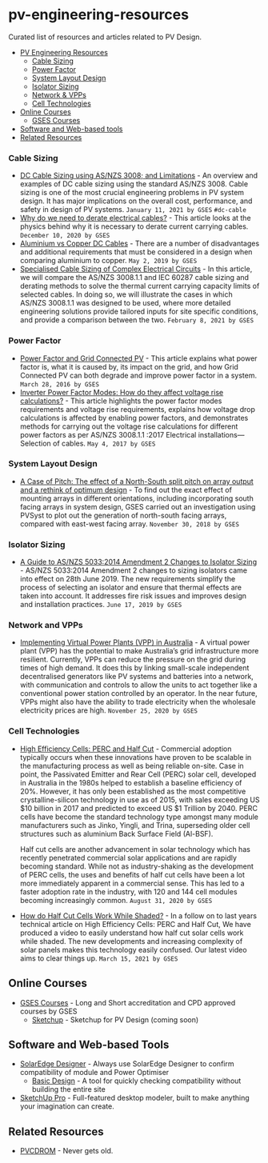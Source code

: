 # pv-engineering-resources

Curated list of resources and articles related to PV Design.

-   [PV Engineering Resources](#pv-engineering-resources)
    -   [Cable Sizing](#cable-sizing)
    -   [Power Factor](#power-factor)
    -   [System Layout Design](#system-layout-design)
    -   [Isolator Sizing](#isolator-sizing)
    -   [Network & VPPs](#network-and-vpps)
    -   [Cell Technologies](#cell-technologies)
-   [Online Courses](#online-courses)
    -   [GSES Courses](#gses-courses)
-   [Software and Web-based tools](#software-and-web-based-tools)
-   [Related Resources](#related-resources)

### Cable Sizing

*   [DC Cable Sizing using AS/NZS 3008; and Limitations](https://www.gses.com.au/dc-cable-sizing-using-as-nzs-3008/) - An overview and examples of DC cable sizing using the standard AS/NZS 3008. Cable sizing is one of the most crucial engineering problems in PV system design. It has major implications on the overall cost, performance, and safety in design of PV systems. `January 11, 2021 by GSES` `#dc-cable` 
*   [Why do we need to derate electrical cables?](https://www.gses.com.au/why-do-we-need-to-derate-electrical-cables/) - This article looks at the physics behind why it is necessary to derate current carrying cables. `December 10, 2020 by GSES` 
*   [Aluminium vs Copper DC Cables](https://www.gses.com.au/aluminium-vs-copper-dc-cables/) - There are a number of disadvantages and additional requirements that must be considered in a design when comparing aluminium to copper. `May 2, 2019 by GSES`
*   [Specialised Cable Sizing of Complex Electrical Circuits](https://www.gses.com.au/specialised-cable-sizing-of-complex-electrical-circuits-as-nzs-3008-as-nzs-3008-1-1/) - In this article, we will compare the AS/NZS 3008.1.1 and IEC 60287 cable sizing and derating methods to solve the thermal current carrying capacity limits of selected cables. In doing so, we will illustrate the cases in which AS/NZS 3008.1.1 was designed to be used, where more detailed engineering solutions provide tailored inputs for site specific conditions, and provide a comparison between the two. `February 8, 2021 by GSES`

### Power Factor

*   [Power Factor and Grid Connected PV](https://www.gses.com.au/wp-content/uploads/2016/03/GSES_powerfactor-110316.pdf) - This article explains what power factor is, what it is caused by, its impact on the grid, and how Grid Connected PV can both degrade and improve power factor in a system. `March 28, 2016 by GSES`
*   [Inverter Power Factor Modes: How do they affect voltage rise calculations?](https://www.gses.com.au/inverter-power-factor-modes/) - This article highlights the power factor modes requirements and voltage rise requirements, explains how voltage drop calculations is affected by enabling power factors, and demonstrates methods for carrying out the voltage rise calculations for different power factors as per AS/NZS 3008.1.1 :2017 Electrical installations—Selection of cables. `May 4, 2017 by GSES`

### System Layout Design

*   [A Case of Pitch: The effect of a North-South split pitch on array output and a rethink of optimum design](https://www.gses.com.au/a-case-of-pitch/) - To find out the exact effect of mounting arrays in different orientations, including incorporating south facing arrays in system design, GSES carried out an investigation using PVSyst to plot out the generation of north-south facing arrays, compared with east-west facing array. `November 30, 2018 by GSES`

### Isolator Sizing

*   [A Guide to AS/NZS 5033:2014 Amendment 2 Changes to Isolator Sizing](https://www.gses.com.au/a-guide-to-as-nzs-50332014-amendment-2-changes-to-isolator-sizing/) - AS/NZS 5033:2014 Amendment 2 changes to sizing isolators came into effect on 28th June 2019. The new requirements simplify the process of selecting an isolator and ensure that thermal effects are taken into account. It addresses fire risk issues and improves design and installation practices. `June 17, 2019 by GSES`

### Network and VPPs

*   [Implementing Virtual Power Plants (VPP) in Australia](https://www.gses.com.au/implementing-virtual-power-plants-vpp-in-australia/) - A virtual power plant (VPP) has the potential to make Australia’s grid infrastructure more resilient. Currently, VPPs can reduce the pressure on the grid during times of high demand. It does this by linking small-scale independent decentralised generators like PV systems and batteries into a network, with communication and controls to allow the units to act together like a conventional power station controlled by an operator. In the near future, VPPs might also have the ability to trade electricity when the wholesale electricity prices are high. `November 25, 2020 by GSES`

### Cell Technologies

*   [High Efficiency Cells: PERC and Half Cut](https://www.gses.com.au/high-efficiency-cells-perc-and-half-cut/) - Commercial adoption typically occurs when these innovations have proven to be scalable in the manufacturing process as well as being reliable on-site. Case in point, the Passivated Emitter and Rear Cell (PERC) solar cell, developed in Australia in the 1980s helped to establish a baseline efficiency of 20%. However, it has only been established as the most competitive crystalline-silicon technology in use as of 2015, with sales exceeding US $10 billion in 2017 and predicted to exceed US $1 Trillion by 2040. PERC cells have become the standard technology type amongst many module manufacturers such as Jinko, Yingli, and Trina, superseding older cell structures such as aluminium Back Surface Field (Al-BSF).

     Half cut cells are another advancement in solar technology which has recently penetrated commercial solar applications and are rapidly becoming standard. While not as industry-shaking as the development of PERC cells, the uses and benefits of half cut cells have been a lot more immediately apparent in a commercial sense. This has led to a faster adoption rate in the industry, with 120 and 144 cell modules becoming increasingly common. `August 31, 2020 by GSES`

*   [How do Half Cut Cells Work While Shaded?](https://www.gses.com.au/how-do-half-cut-solar-cells-work-while-shaded/) - In a follow on to last years technical article on High Efficiency Cells: PERC and Half Cut, We have produced a video to easily understand how half cut solar cells work while shaded. The new developments and increasing complexity of solar panels makes this technology easily confused. Our latest video aims to clear things up. `March 15, 2021 by GSES`

## Online Courses

*   [GSES Courses](http://gses.com.au/) - Long and Short accreditation and CPD approved courses by GSES
    -   [Sketchup](https://www.gses.com.au/training-courses/upcoming-courses/) - Sketchup for PV Design (coming soon)


## Software and Web-based Tools

* [SolarEdge Designer](https://www.solaredge.com/products/installer-tools/designer#/) - Always use SolarEdge Designer to confirm compatibility of module and Power Optimiser
    -   [Basic Design](https://sitedesigner.solaredge.com/sites/basic-design) - A tool for quickly checking compatibility without building the entire site
* [SketchUp Pro](https://www.sketchup.com/products/sketchup-pro) - Full-featured desktop modeler, built to make anything your imagination can create.

## Related Resources

* [PVCDROM](https://www.pveducation.org/pvcdrom/welcome-to-pvcdrom) - Never gets old.
